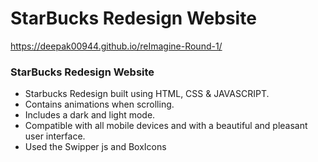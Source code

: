 # StarBucks Redesign Website
https://deepak00944.github.io/reImagine-Round-1/
### StarBucks Redesign Website

- Starbucks Redesign built using HTML, CSS & JAVASCRIPT.
- Contains animations when scrolling.
- Includes a dark and light mode.
- Compatible with all mobile devices and with a beautiful and pleasant user interface.
- Used the Swipper js and BoxIcons

